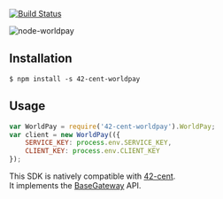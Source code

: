 [![Build Status](https://travis-ci.org/continuous-software/node-worldpay.svg?branch=master)](https://travis-ci.org/continuous-software/node-worldpay)

![node-worldpay](https://www.syntec.co.uk/wp-content/uploads/2015/09/worldpay-logo.png)

## Installation ##

    $ npm install -s 42-cent-worldpay

## Usage

```javascript
var WorldPay = require('42-cent-worldpay').WorldPay;
var client = new WorldPay(({
    SERVICE_KEY: process.env.SERVICE_KEY,
    CLIENT_KEY: process.env.CLIENT_KEY
});
```

This SDK is natively compatible with [42-cent](https://github.com/continuous-software/42-cent).  
It implements the [BaseGateway](https://github.com/continuous-software/42-cent-base) API.
